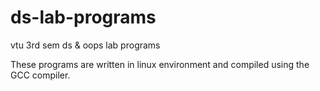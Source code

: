 # ds-lab-programs
vtu 3rd sem ds &amp; oops lab programs

These programs are written in linux environment and compiled using the GCC compiler.
